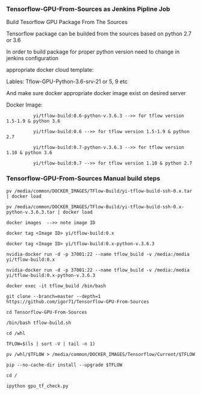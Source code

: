 ### Tensorflow-GPU-From-Sources as Jenkins Pipline Job
Build Tesorflow GPU Package From The Sources

Tensorflow package can be builded from the sources based on python 2.7 or 3.6

In order to build package for proper python version need to change in jenkins configuration

appropriate docker cloud template:

Lables: Tflow-GPU-Python-3.6-srv-21 or 5, 9 etc

And make sure docker appropriate docker image exist on desired server

Docker Image: 

              yi/tflow-build:0.6-python-v.3.6.3 -->> for tflow version 1.5-1.9 & python 3.6

              yi/tflow-build:0.6 -->> for tflow version 1.5-1.9 & python 2.7
              
              yi/tflow-build:0.7-python-v.3.6.3 -->> for tflow version 1.10 & python 3.6
              
              yi/tflow-build:0.7 -->> for tflow version 1.10 & python 2.7
 
 ### Tensorflow-GPU-From-Sources Manual build steps
 ```
 pv /media/common/DOCKER_IMAGES/TFlow-Build/yi-tflow-build-ssh-0.x.tar | docker load
 
 pv /media/common/DOCKER_IMAGES/TFlow-Build/yi-tflow-build-ssh-0.x-python-v.3.6.3.tar | docker load
 
 docker images  -->> note image ID
 
 docker tag <Image ID> yi/tflow-build:0.x
  
 docker tag <Image ID> yi/tflow-build:0.x-python-v.3.6.3
 
 nvidia-docker run -d -p 37001:22 --name tflow_build -v /media:/media yi/tflow-build:0.x 
 
 nvidia-docker run -d -p 37001:22 --name tflow_build -v /media:/media yi/tflow-build:0.x-python-v.3.6.3
 
 docker exec -it tflow_build /bin/bash
 
 git clone --branch=master --depth=1 https://github.com/igor71/Tensorflow-GPU-From-Sources
 
 cd Tensorflow-GPU-From-Sources
 
 /bin/bash tflow-build.sh
 
 cd /whl
 
 TFLOW=$(ls | sort -V | tail -n 1)
 
 pv /whl/$TFLOW > /media/common/DOCKER_IMAGES/Tensorflow/Current/$TFLOW
 
 pip --no-cache-dir install --upgrade $TFLOW
 
 cd /
 
 ipython gpu_tf_check.py
 ```
